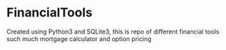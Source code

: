 # FinancialTools

Created using Python3 and SQLite3, this is repo of different financial tools such much mortgage calculator and option pricing
